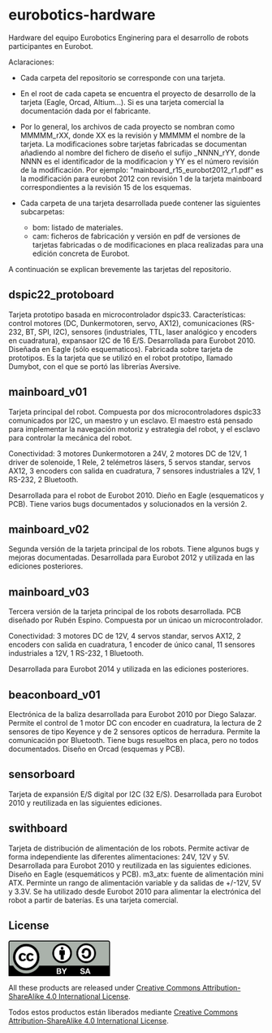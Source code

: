 # eurobotics-hardware
Hardware del equipo Eurobotics Enginering para el desarrollo de robots participantes en Eurobot.

Aclaraciones:

 - Cada carpeta del repositorio se corresponde con una tarjeta.

 - En el root de cada capeta se encuentra el proyecto de desarrollo de la tarjeta (Eagle, Orcad, Altium...). Si es una tarjeta comercial la documentación dada por el fabricante.

 - Por lo general, los archivos de cada proyecto se nombran como MMMMM_rXX, donde XX es la revisión y MMMMM el nombre de la tarjeta. La modificaciones sobre tarjetas fabricadas se documentan añadiendo al nombre del fichero de diseño el sufijo _NNNN_rYY, donde NNNN es el identificador de la modificacion y YY es el número revisión de la modificación. Por ejemplo: "mainboard_r15_eurobot2012_r1.pdf" es la modificación para eurobot 2012 con revisión 1 de la tarjeta mainboard correspondientes a la revisión 15 de los esquemas. 

 - Cada carpeta de una tarjeta desarrollada puede contener las siguientes subcarpetas:
   + bom: listado de materiales.
   + cam: ficheros de fabricación y versión en pdf de versiones de tarjetas fabricadas o de modificaciones en placa realizadas para una edición concreta de Eurobot.
	
A continuación se explican brevemente las tarjetas del repositorio.

## dspic22_protoboard

Tarjeta prototipo basada en microcontrolador dspic33. Características: control motores (DC, Dunkermotoren, servo, AX12), comunicaciones (RS-232, BT, SPI, I2C), sensores (industriales, TTL, laser analógico y encoders en cuadratura), expansaor I2C de 16 E/S. Desarrollada para Eurobot 2010. Diseñada en Eagle (sólo esquematicos). Fabricada sobre tarjeta de prototipos. Es la tarjeta que se utilizó en el robot prototipo, llamado Dumybot, con el que se portó las librerías Aversive.

## mainboard_v01

Tarjeta principal del robot. Compuesta por dos microcontroladores dspic33 comunicados por I2C, un maestro y un esclavo. El maestro está pensado para implementar la navegación motoriz y estrategia del robot, y el esclavo para controlar la mecánica del robot. 

Conectividad: 3 motores Dunkermotoren a 24V, 2 motores DC de 12V, 1 driver de solenoide, 1 Rele, 2 telémetros lásers, 5 servos standar, servos AX12, 3 encoders con salida en cuadratura, 7 sensores industriales a 12V, 1 RS-232, 2 Bluetooth. 

Desarrollada para el robot de Eurobot 2010. Dieño en Eagle (esquematicos y PCB). Tiene varios bugs documentados y solucionados en la versión 2.

## mainboard_v02 

Segunda versión de la tarjeta principal de los robots. Tiene algunos bugs y mejoras documentadas. Desarrollada para Eurobot 2012 y utilizada en las ediciones posteriores.

## mainboard_v03 

Tercera versión de la tarjeta principal de los robots desarrollada. PCB diseñado por Rubén Espino. Compuesta por un únicao un microcontrolador.

Conectividad: 3 motores DC de 12V, 4 servos standar, servos AX12, 2 encoders con salida en cuadratura, 1 encoder de único canal, 11 sensores industriales a 12V, 1 RS-232, 1 Bluetooth. 

Desarrollada para Eurobot 2014 y utilizada en las ediciones posteriores.

## beaconboard_v01

Electrónica de la baliza desarrollada para Eurobot 2010 por Diego Salazar. Permite el control de 1 motor DC con encoder en cuadratura, la lectura de 2 sensores de tipo Keyence y de 2 sensores opticos de herradura. Permite la comunicación por Bluetooth. Tiene bugs resueltos en placa, pero no todos documentados. Diseño en Orcad (esquemas y PCB).

## sensorboard

Tarjeta de expansión E/S digital por I2C (32 E/S). Desarrollada para Eurobot 2010 y reutilizada en las siguientes ediciones.


## swithboard

Tarjeta de distribución de alimentación de los robots. Permite activar de forma independiente las diferentes alimentaciones: 24V, 12V y 5V. Desarrollada para Eurobot 2010 y reutilizada en las siguientes ediciones. Diseño en Eagle (esquemáticos y PCB).
m3_atx: fuente de alimentación mini ATX. Perminte un rango de alimentación variable y da salidas de +/-12V, 5V y 3.3V.  Se ha utilizado desde Eurobot 2010 para alimentar la electrónica del robot a partir de baterías. Es una tarjeta comercial.

## License

<img src="./by-sa.png" width="200" align = "center">

All these products are released under [Creative Commons Attribution-ShareAlike 4.0 International License](http://creativecommons.org/licenses/by-sa/4.0/).

Todos estos productos están liberados mediante [Creative Commons Attribution-ShareAlike 4.0 International License](http://creativecommons.org/licenses/by-sa/4.0/).
